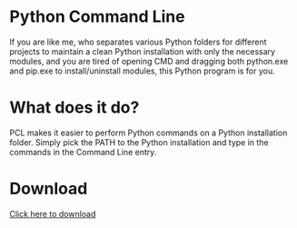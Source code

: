 # Python Command Line

If you are like me, who separates various Python folders for different projects to maintain a clean Python installation with only the necessary modules, and you are tired of opening CMD and dragging both python.exe and pip.exe to install/uninstall modules, this Python program is for you.

# What does it do?

PCL makes it easier to perform Python commands on a Python installation folder. Simply pick the PATH to the Python installation and type in the commands in the Command Line entry.

# Download

[Click here to download](https://github.com/ils94/pyCommandLine/releases/download/release/PCL.zip)
